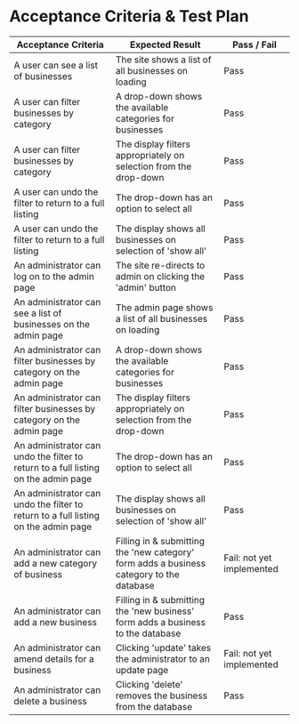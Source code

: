 # Acceptance Criteria & Test Plan

Acceptance Criteria | Expected Result | Pass / Fail
------------------- | --------------- | -----------
A user can see a list of businesses | The site shows a list of all businesses on loading | Pass
A user can filter businesses by category | A drop-down shows the available categories for businesses | Pass
A user can filter businesses by category | The display filters appropriately on selection from the drop-down | Pass
A user can undo the filter to return to a full listing | The drop-down has an option to select all | Pass
A user can undo the filter to return to a full listing | The display shows all businesses on selection of 'show all' | Pass
An administrator can log on to the admin page | The site re-directs to admin on clicking the 'admin' button | Pass
An administrator can see a list of businesses on the admin page | The admin page shows a list of all businesses on loading | Pass
An administrator can filter businesses by category on the admin page | A drop-down shows the available categories for businesses | Pass
An administrator can filter businesses by category on the admin page | The display filters appropriately on selection from the drop-down | Pass
An administrator can undo the filter to return to a full listing on the admin page | The drop-down has an option to select all | Pass
An administrator can undo the filter to return to a full listing on the admin page | The display shows all businesses on selection of 'show all' | Pass
An administrator can add a new category of business | Filling in & submitting the 'new category' form adds a business category to the database | Fail: not yet implemented
An administrator can add a new business | Filling in & submitting the 'new business' form adds a business to the database | Pass
An administrator can amend details for a business | Clicking 'update' takes the administrator to an update page | Fail: not yet implemented
An administrator can delete a business | Clicking 'delete' removes the business from the database | Pass
